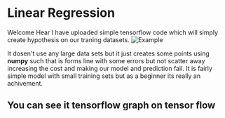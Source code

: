 <h1>Linear Regression</h1>

Welcome Hear I have uploaded simple tensorflow code which will simply create hypothesis on our traning datasets.
![Example](https://github.com/jimmyahalpara/Tensorflow-Projects/blob/master/simple%20linear%20regression%20with%20tensorflow%20by%20me/Capture.PNG)

It dosen't use any large data sets but it just creates some points using **numpy** such that is forms line with some errors but not scatter away increasing the cost and making our model and prediction fail.
It is fairly simple model with small training sets but as a beginner its really an achivement.
<h2>You can see it tensorflow graph on tensor flow</h2>

